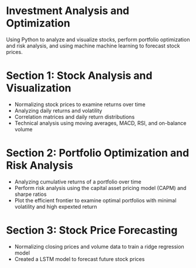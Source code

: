 # Investment Analysis and Optimization
Using Python to analyze and visualize stocks, perform portfolio optimization and risk analysis, and using machine machine learning to forecast stock prices.

# Section 1: Stock Analysis and Visualization
  - Normalizing stock prices to examine returns over time
  - Analyzing daily returns and volatility
  - Correlation matrices and daily return distributions
  - Technical analysis using moving averages, MACD, RSI, and on-balance volume

# Section 2: Portfolio Optimization and Risk Analysis
  - Analyzing cumulative returns of a portfolio over time
  - Perform risk analysis using the capital asset pricing model (CAPM) and sharpe ratios
  - Plot the efficient frontier to examine optimal portfolios with minimal volatility and high expexted return

# Section 3: Stock Price Forecasting
  - Normalizing closing prices and volume data to train a ridge regression model 
  - Created a LSTM model to forecast future stock prices
